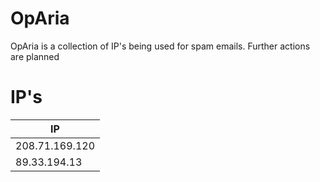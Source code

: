 # OpAria

OpAria is a collection of IP's being used for spam emails. Further actions are planned

# IP's

|    IP        |   
|----------------
|208.71.169.120
|89.33.194.13

